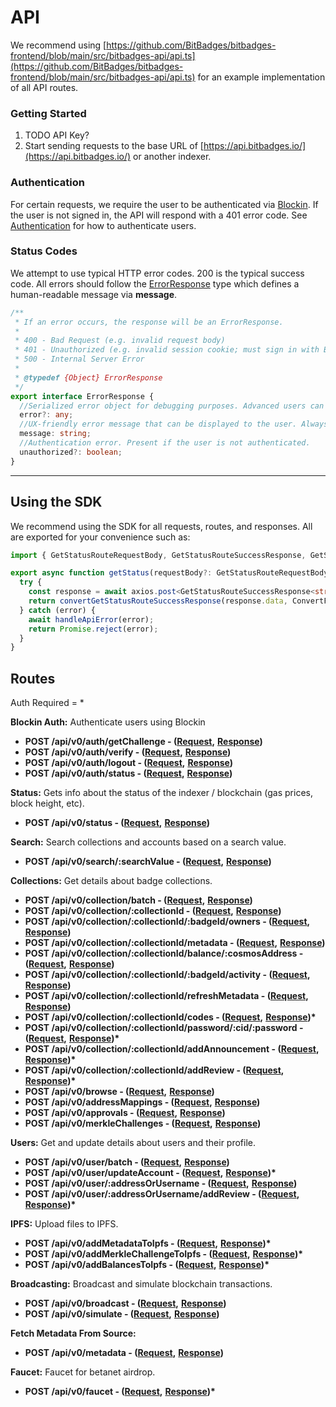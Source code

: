 # API

We recommend using [https://github.com/BitBadges/bitbadges-frontend/blob/main/src/bitbadges-api/api.ts](https://github.com/BitBadges/bitbadges-frontend/blob/main/src/bitbadges-api/api.ts) for an example implementation of all API routes.

### Getting Started

1. TODO API Key?
2. Start sending requests to the base URL of [https://api.bitbadges.io/](https://api.bitbadges.io/) or another indexer.

### Authentication

For certain requests, we require the user to be authenticated via [Blockin](http://127.0.0.1:5000/o/7VSYQvtb1QtdWFsEGoUn/s/AwjdYgEsUkK9cCca5DiU/). If the user is not signed in, the API will respond with a 401 error code. See [Authentication](concepts/authentication.md) for how to authenticate users.

### Status Codes

We attempt to use typical HTTP error codes. 200 is the typical success code. All errors should follow the [ErrorResponse](https://bitbadges.github.io/bitbadgesjs/packages/utils/docs/interfaces/ErrorResponse.html) type which defines a human-readable message via **message**.

```typescript
/**
 * If an error occurs, the response will be an ErrorResponse.
 *
 * 400 - Bad Request (e.g. invalid request body)
 * 401 - Unauthorized (e.g. invalid session cookie; must sign in with Blockin)
 * 500 - Internal Server Error
 *
 * @typedef {Object} ErrorResponse
 */
export interface ErrorResponse {
  //Serialized error object for debugging purposes. Advanced users can use this to debug issues.
  error?: any;
  //UX-friendly error message that can be displayed to the user. Always present if error.
  message: string;
  //Authentication error. Present if the user is not authenticated.
  unauthorized?: boolean;
}
```

***

## Using the SDK

We recommend using the SDK for all requests, routes, and responses. All are exported for your convenience such as:

```typescript
import { GetStatusRouteRequestBody, GetStatusRouteSuccessResponse, GetStatusRoute } from 'bitbadgesjs-utils';

export async function getStatus(requestBody?: GetStatusRouteRequestBody): Promise<GetStatusRouteSuccessResponse<DesiredNumberType>> {
  try {
    const response = await axios.post<GetStatusRouteSuccessResponse<string>>(`${BACKEND_URL}${GetStatusRoute()}`, requestBody);
    return convertGetStatusRouteSuccessResponse(response.data, ConvertFunction);
  } catch (error) {
    await handleApiError(error);
    return Promise.reject(error);
  }
}
```

## Routes

Auth Required = \*



**Blockin Auth:** Authenticate users using Blockin

* **POST /api/v0/auth/getChallenge - (**[**Request**](https://bitbadges.github.io/bitbadgesjs/packages/utils/docs/interfaces/GetSignInChallengeRouteRequestBody.html)**,** [**Response**](https://bitbadges.github.io/bitbadgesjs/packages/utils/docs/interfaces/GetSignInChallengeRouteSuccessResponse.html)**)**
* **POST /api/v0/auth/verify - (**[**Request**](https://bitbadges.github.io/bitbadgesjs/packages/utils/docs/interfaces/VerifySignInRouteRequestBody.html)**,** [**Response**](https://bitbadges.github.io/bitbadgesjs/packages/utils/docs/interfaces/VerifySignInRouteSuccessResponse.html)**)**
* **POST /api/v0/auth/logout - (**[**Request**](https://bitbadges.github.io/bitbadgesjs/packages/utils/docs/interfaces/SignOutRequestBody.html)**,** [**Response**](https://bitbadges.github.io/bitbadgesjs/packages/utils/docs/interfaces/SignOutSuccessResponse.html)**)**
* **POST /api/v0/auth/status - (**[**Request**](https://bitbadges.github.io/bitbadgesjs/packages/utils/docs/interfaces/CheckSignInStatusRequestBody.html)**,** [**Response**](https://bitbadges.github.io/bitbadgesjs/packages/utils/docs/interfaces/CheckSignInStatusRequestSuccessResponse.html)**)**

**Status:** Gets info about the status of the indexer / blockchain (gas prices, block height, etc).

* **POST /api/v0/status - (**[**Request**](https://bitbadges.github.io/bitbadgesjs/packages/utils/docs/interfaces/GetStatusRouteRequestBody.html)**,** [**Response**](https://bitbadges.github.io/bitbadgesjs/packages/utils/docs/interfaces/GetStatusRouteSuccessResponse.html)**)**

**Search:** Search collections and accounts based on a search value.

* **POST /api/v0/search/:searchValue - (**[**Request**](https://bitbadges.github.io/bitbadgesjs/packages/utils/docs/interfaces/GetSearchRouteRequestBody.html)**,** [**Response**](https://bitbadges.github.io/bitbadgesjs/packages/utils/docs/interfaces/GetSearchRouteSuccessResponse.html)**)**

**Collections:** Get details about badge collections.

* **POST /api/v0/collection/batch - (**[**Request**](https://bitbadges.github.io/bitbadgesjs/packages/utils/docs/interfaces/GetCollectionBatchRouteRequestBody.html)**,** [**Response**](https://bitbadges.github.io/bitbadgesjs/packages/utils/docs/interfaces/GetCollectionBatchRouteSuccessResponse.html)**)**
* **POST /api/v0/collection/:collectionId - (**[**Request**](https://bitbadges.github.io/bitbadgesjs/packages/utils/docs/interfaces/GetCollectionByIdRouteRequestBody.html)**,** [**Response**](https://bitbadges.github.io/bitbadgesjs/packages/utils/docs/interfaces/GetCollectionRouteSuccessResponse.html)**)**&#x20;
* **POST /api/v0/collection/:collectionId/:badgeId/owners - (**[**Request**](https://bitbadges.github.io/bitbadgesjs/packages/utils/docs/interfaces/GetOwnersForBadgeRouteRequestBody.html)**,** [**Response**](https://bitbadges.github.io/bitbadgesjs/packages/utils/docs/interfaces/GetOwnersForBadgeRouteSuccessResponse.html)**)**
* **POST /api/v0/collection/:collectionId/metadata - (**[**Request**](https://bitbadges.github.io/bitbadgesjs/packages/utils/docs/interfaces/GetMetadataForCollectionRouteRequestBody.html)**,** [**Response**](https://bitbadges.github.io/bitbadgesjs/packages/utils/docs/interfaces/GetMetadataForCollectionRouteSuccessResponse.html)**)**
* **POST /api/v0/collection/:collectionId/balance/:cosmosAddress - (**[**Request**](https://bitbadges.github.io/bitbadgesjs/packages/utils/docs/interfaces/GetBadgeBalanceByAddressRouteRequestBody.html)**,** [**Response**](https://bitbadges.github.io/bitbadgesjs/packages/utils/docs/interfaces/GetBadgeBalanceByAddressRouteSuccessResponse.html)**)**
* **POST /api/v0/collection/:collectionId/:badgeId/activity - (**[**Request**](https://bitbadges.github.io/bitbadgesjs/packages/utils/docs/interfaces/GetBadgeActivityRouteRequestBody.html)**,** [**Response**](https://bitbadges.github.io/bitbadgesjs/packages/utils/docs/interfaces/GetBadgeActivityRouteSuccessResponse.html)**)**
* **POST /api/v0/collection/:collectionId/refreshMetadata - (**[**Request**](https://bitbadges.github.io/bitbadgesjs/packages/utils/docs/interfaces/RefreshMetadataRouteRequestBody.html)**,** [**Response**](https://bitbadges.github.io/bitbadgesjs/packages/utils/docs/interfaces/RefreshMetadataRouteSuccessResponse.html)**)**
* **POST /api/v0/collection/:collectionId/codes - (**[**Request**](https://bitbadges.github.io/bitbadgesjs/packages/utils/docs/interfaces/GetAllCodesAndPasswordsRouteRequestBody.html)**,** [**Response**](https://bitbadges.github.io/bitbadgesjs/packages/utils/docs/interfaces/GetAllCodesAndPasswordsRouteSuccessResponse.html)**)\***
* **POST /api/v0/collection/:collectionId/password/:cid/:password - (**[**Request**](https://bitbadges.github.io/bitbadgesjs/packages/utils/docs/interfaces/GetMerkleChallengeCodeViaPasswordRouteRequestBody.html)**,** [**Response**](https://bitbadges.github.io/bitbadgesjs/packages/utils/docs/interfaces/GetMerkleChallengeCodeViaPasswordRouteSuccessResponse.html)**)\***
* **POST /api/v0/collection/:collectionId/addAnnouncement - (**[**Request**](https://bitbadges.github.io/bitbadgesjs/packages/utils/docs/interfaces/AddAnnouncementRouteRequestBody.html)**,** [**Response**](https://bitbadges.github.io/bitbadgesjs/packages/utils/docs/interfaces/AddAnnouncementRouteSuccessResponse.html)**)\***
* **POST /api/v0/collection/:collectionId/addReview - (**[**Request**](https://bitbadges.github.io/bitbadgesjs/packages/utils/docs/interfaces/AddReviewForCollectionRouteRequestBody.html)**,** [**Response**](https://bitbadges.github.io/bitbadgesjs/packages/utils/docs/interfaces/AddReviewForCollectionRouteSuccessResponse.html)**)\***
* **POST /api/v0/browse - (**[**Request**](https://bitbadges.github.io/bitbadgesjs/packages/utils/docs/interfaces/GetBrowseCollectionsRouteRequestBody.html)**,** [**Response**](https://bitbadges.github.io/bitbadgesjs/packages/utils/docs/interfaces/GetBrowseCollectionsRouteSuccessResponse.html)**)**
* **POST /api/v0/addressMappings - (**[**Request**](https://bitbadges.github.io/bitbadgesjs/packages/utils/docs/interfaces/GetAddressMappingsRouteRequestBody.html)**,** [**Response**](https://bitbadges.github.io/bitbadgesjs/packages/utils/docs/interfaces/GetAddressMappingsRouteSuccessResponse.html)**)**
* **POST /api/v0/approvals - (**[**Request**](https://bitbadges.github.io/bitbadgesjs/packages/utils/docs/interfaces/GetApprovalsRouteRequestBody.html)**,** [**Response**](https://bitbadges.github.io/bitbadgesjs/packages/utils/docs/interfaces/GetApprovalsRouteSuccessResponse.html)**)**
* **POST /api/v0/merkleChallenges - (**[**Request**](https://bitbadges.github.io/bitbadgesjs/packages/utils/docs/interfaces/GetMerkleChallengeTrackersRouteRequestBody.html)**,** [**Response**](https://bitbadges.github.io/bitbadgesjs/packages/utils/docs/interfaces/GetMerkleChallengeTrackersRouteSuccessResponse.html)**)**

**Users:** Get and update details about users and their profile.

* **POST /api/v0/user/batch - (**[**Request**](https://bitbadges.github.io/bitbadgesjs/packages/utils/docs/interfaces/GetAccountsRouteRequestBody.html)**,** [**Response**](https://bitbadges.github.io/bitbadgesjs/packages/utils/docs/interfaces/GetAccountsRouteSuccessResponse.html)**)**
* **POST /api/v0/user/updateAccount - (**[**Request**](https://bitbadges.github.io/bitbadgesjs/packages/utils/docs/interfaces/UpdateAccountInfoRouteRequestBody.html)**,** [**Response**](https://bitbadges.github.io/bitbadgesjs/packages/utils/docs/interfaces/UpdateAccountInfoRouteSuccessResponse.html)**)\***
* **POST /api/v0/user/:addressOrUsername - (**[**Request**](https://bitbadges.github.io/bitbadgesjs/packages/utils/docs/interfaces/GetAccountRouteRequestBody.html)**,** [**Response**](https://bitbadges.github.io/bitbadgesjs/packages/utils/docs/interfaces/GetAccountRouteSuccessResponse.html)**)**
* **POST /api/v0/user/:addressOrUsername/addReview - (**[**Request**](https://bitbadges.github.io/bitbadgesjs/packages/utils/docs/interfaces/AddReviewForUserRouteRequestBody.html)**,** [**Response**](https://bitbadges.github.io/bitbadgesjs/packages/utils/docs/interfaces/AddReviewForUserRouteSuccessResponse.html)**)\***

**IPFS:** Upload files to IPFS.

* **POST /api/v0/addMetadataToIpfs - (**[**Request**](https://bitbadges.github.io/bitbadgesjs/packages/utils/docs/interfaces/AddMetadataToIpfsRouteRequestBody.html)**,** [**Response**](https://bitbadges.github.io/bitbadgesjs/packages/utils/docs/interfaces/AddMetadataToIpfsRouteSuccessResponse.html)**)\***
* **POST /api/v0/addMerkleChallengeToIpfs - (**[**Request**](https://bitbadges.github.io/bitbadgesjs/packages/utils/docs/interfaces/AddMerkleChallengeToIpfsRouteRequestBody.html)**,** [**Response**](https://bitbadges.github.io/bitbadgesjs/packages/utils/docs/interfaces/AddMerkleChallengeToIpfsRouteSuccessResponse.html)**)\***
* **POST /api/v0/addBalancesToIpfs - (**[**Request**](https://bitbadges.github.io/bitbadgesjs/packages/utils/docs/interfaces/AddBalancesToIpfsRouteRequestBody.html)**,** [**Response**](https://bitbadges.github.io/bitbadgesjs/packages/utils/docs/interfaces/AddBalancesToIpfsRouteSuccessResponse.html)**)\***

**Broadcasting:** Broadcast and simulate blockchain transactions.

* **POST /api/v0/broadcast - (**[**Request**](https://bitbadges.github.io/bitbadgesjs/packages/utils/docs/types/BroadcastTxRouteSuccessResponse.html)**,** [**Response**](https://bitbadges.github.io/bitbadgesjs/packages/utils/docs/types/BroadcastTxRouteSuccessResponse.html)**)**
* **POST /api/v0/simulate - (**[**Request**](https://bitbadges.github.io/bitbadgesjs/packages/utils/docs/types/SimulateTxRouteSuccessResponse.html)**,** [**Response**](https://bitbadges.github.io/bitbadgesjs/packages/utils/docs/types/SimulateTxRouteSuccessResponse.html)**)**

**Fetch Metadata From Source:**

* **POST /api/v0/metadata - (**[**Request**](https://bitbadges.github.io/bitbadgesjs/packages/utils/docs/interfaces/FetchMetadataDirectlyRouteRequestBody.html)**,** [**Response**](https://bitbadges.github.io/bitbadgesjs/packages/utils/docs/interfaces/FetchMetadataDirectlyRouteSuccessResponse.html)**)**

**Faucet:** Faucet for betanet airdrop.

* **POST /api/v0/faucet - (**[**Request**](https://bitbadges.github.io/bitbadgesjs/packages/utils/docs/types/GetTokensFromFaucetRouteRequestBody.html)**,** [**Response**](https://bitbadges.github.io/bitbadgesjs/packages/utils/docs/types/GetTokensFromFaucetRouteSuccessResponse.html)**)\***





